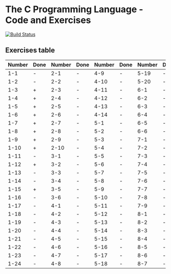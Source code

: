 The C Programming Language - Code and Exercises
============
[![Build Status](https://travis-ci.com/szenadam/c-prog-exers.svg?branch=master)](https://travis-ci.com/szenadam/c-prog-exers)


## Exercises table
| Number   |Done  | Number   | Done | Number   | Done | Number   | Done |
|----------|------|----------|------|----------|------|----------|------|
| 1-1      |   -  |2-1       |   -  | 4-9      |   -  | 5-19     |  -   |
| 1-2      |   -  |2-2       |   -  | 4-10     |   -  | 5-20     |  -   |
| 1-3      |   +  |2-3       |   -  | 4-11     |   -  | 6-1      |  -   |
| 1-4      |   +  |2-4       |   -  | 4-12     |   -  | 6-2      |  -   |
| 1-5      |   +  |2-5       |   -  | 4-13     |   -  | 6-3      |  -   |
| 1-6      |   +  |2-6       |   -  | 4-14     |   -  | 6-4      |  -   |
| 1-7      |   +  |2-7       |   -  | 5-1      |   -  | 6-5      |  -   |
| 1-8      |   +  |2-8       |   -  | 5-2      |   -  | 6-6      |  -   |
| 1-9      |   +  |2-9       |   -  | 5-3      |   -  | 7-1      |  -   |
| 1-10     |   +  |2-10      |   -  | 5-4      |   -  | 7-2      |  -   |
| 1-11     |   -  |3-1       |   -  | 5-5      |   -  | 7-3      |  -   |
| 1-12     |   +  |3-2       |   -  | 5-6      |   -  | 7-4      |  -   |
| 1-13     |   -  |3-3       |   -  | 5-7      |   -  | 7-5      |  -   |
| 1-14     |   -  |3-4       |   -  | 5-8      |   -  | 7-6      |  -   |
| 1-15     |   +  |3-5       |   -  | 5-9      |   -  | 7-7      |  -   |
| 1-16     |   -  |3-6       |   -  | 5-10     |   -  | 7-8      |  -   |
| 1-17     |   -  |4-1       |   -  | 5-11     |   -  | 7-9      |  -   |
| 1-18     |   -  |4-2       |   -  | 5-12     |   -  | 8-1      |  -   |
| 1-19     |   -  |4-3       |   -  | 5-13     |   -  | 8-2      |  -   |
| 1-20     |   -  |4-4       |   -  | 5-14     |   -  | 8-3      |  -   |
| 1-21     |   -  |4-5       |   -  | 5-15     |   -  | 8-4      |  -   |
| 1-22     |   -  |4-6       |   -  | 5-16     |   -  | 8-5      |  -   |
| 1-23     |   -  |4-7       |   -  | 5-17     |   -  | 8-6      |  -   |
| 1-24     |   -  |4-8       |   -  | 5-18     |   -  | 8-7      |  -   |